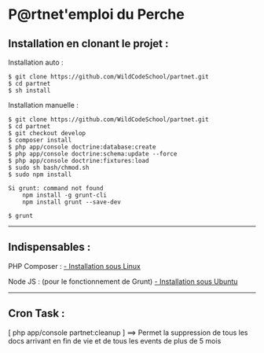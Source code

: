 P@rtnet'emploi du Perche
======================


Installation en clonant le projet :
-----------------
Installation auto :

    $ git clone https://github.com/WildCodeSchool/partnet.git
    $ cd partnet
    $ sh install

Installation manuelle :

    $ git clone https://github.com/WildCodeSchool/partnet.git
    $ cd partnet
    $ git checkout develop
    $ composer install
    $ php app/console doctrine:database:create
    $ php app/console doctrine:schema:update --force
    $ php app/console doctrine:fixtures:load
    $ sudo sh bash/chmod.sh
    $ sudo npm install
    
    Si grunt: command not found
        npm install -g grunt-cli
        npm install grunt --save-dev
    
    $ grunt


----------
Indispensables :
----------------------
PHP Composer :
[- Installation sous Linux](https://getcomposer.org/doc/00-intro.md#installation-linux-unix-osx)

Node JS : (pour le fonctionnement de Grunt)
[- Installation sous Ubuntu ](http://doc.ubuntu-fr.org/nodejs)

----------
Cron Task :
----------------------
[ php app/console partnet:cleanup ] ==> Permet la suppression de tous les docs arrivant en fin de vie et de tous les events de plus de 5 mois


